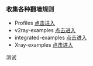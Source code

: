 ### 收集各种翻墙规则

- Profiles [点击进入](https://github.com/DivineEngine/Profiles.git)
- v2ray-examples [点击进入](https://github.com/v2fly/v2ray-examples.git)
- integrated-examples [点击进入](https://github.com/lxhao61/integrated-examples.git)
- Xray-examples [点击进入](https://github.com/XTLS/Xray-examples.git)

测试
